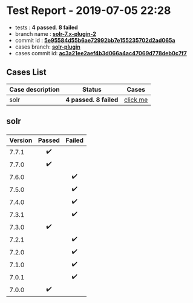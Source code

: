 # Test Report - 2019-07-05 22:28

- tests  : **4 passed**. **8 failed**
- branch name : **[solr-7.x-plugin-2](https://github.com/apache/incubator-skywalking/tree/solr-7.x-plugin-2)**
- commit id : **[5e95584d55b6ae72992bb7e155235702d2ad065a](https://github.com/apache/incubator-skywalking/commit/5e95584d55b6ae72992bb7e155235702d2ad065a)**
- cases branch: **[solr-plugin](https://github.com/SkywalkingTest/skywalking-autotest-scenarios/tree/solr-plugin)**
- cases commit id: **[ac3a21ee2aef4b3d066a4ac47069d778deb0c7f7](https://github.com/SkywalkingTest/skywalking-autotest-scenarios/commit/ac3a21ee2aef4b3d066a4ac47069d778deb0c7f7)**

## Cases List

| Case description | Status | Cases|
|:-----|:-----:|:-----:|
|solr| **4 passed. 8 failed**| [click me](#solr) |

## solr

### 
|  Version     | Passed | Failed|
|:------------- |:-------:|:-----:|
| 7.7.1  | :heavy_check_mark:||
| 7.7.0  | :heavy_check_mark:||
| 7.6.0  | |:heavy_check_mark:|
| 7.5.0  | |:heavy_check_mark:|
| 7.4.0  | |:heavy_check_mark:|
| 7.3.1  | |:heavy_check_mark:|
| 7.3.0  | :heavy_check_mark:||
| 7.2.1  | |:heavy_check_mark:|
| 7.2.0  | |:heavy_check_mark:|
| 7.1.0  | |:heavy_check_mark:|
| 7.0.1  | |:heavy_check_mark:|
| 7.0.0  | :heavy_check_mark:||

